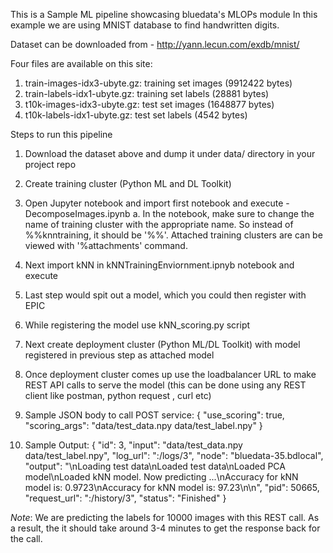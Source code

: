 This is a Sample ML pipeline showcasing bluedata's MLOPs module
In this example we are using MNIST database to find handwritten digits.

Dataset can be downloaded from - http://yann.lecun.com/exdb/mnist/

Four files are available on this site:

1. train-images-idx3-ubyte.gz:  training set images (9912422 bytes)
2. train-labels-idx1-ubyte.gz:  training set labels (28881 bytes)
3. t10k-images-idx3-ubyte.gz:   test set images (1648877 bytes)
4. t10k-labels-idx1-ubyte.gz:   test set labels (4542 bytes)


Steps to run this pipeline

1. Download the dataset above and dump it under data/ directory in your project repo
2. Create training cluster (Python ML and DL Toolkit)
3. Open Jupyter notebook and import first notebook and execute  - DecomposeImages.ipynb
   a. In the notebook, make sure to change the name of training cluster with the appropriate name. So instead of %%knntraining, it should be '%%<name of attached training cluster>'. Attached training clusters are can be viewed with '%attachments' command.
4. Next import kNN in kNNTrainingEnviornment.ipnyb notebook and execute
5. Last step would spit out a model, which you could then register with EPIC
6. While registering the model use kNN_scoring.py script
7. Next create deployment cluster (Python ML/DL Toolkit) with model registered in previous step as attached model
8. Once deployment cluster comes up use the loadbalancer URL to make REST API calls to serve the model (this can be done using any REST client like postman, python request , curl etc)

9. Sample JSON body to call POST service:
  {
        "use_scoring": true,
        "scoring_args": "data/test_data.npy data/test_label.npy"
  }
 
 10. Sample  Output:
  {
    "id": 3,
    "input": "data/test_data.npy data/test_label.npy",
    "log_url": "<host>:<port>/logs/3",
    "node": "bluedata-35.bdlocal",
    "output": "\nLoading test data\nLoaded test data\nLoaded PCA model\nLoaded kNN  model. Now predicting ...\nAccuracy for kNN model is:  0.9723\nAccuracy for kNN model is:  97.23\n\n",
    "pid": 50665,
    "request_url": "<host>:<port>/history/3",
    "status": "Finished"
  }

*Note*: We are predicting the labels for 10000 images with this REST call. As a result, the it should take around 3-4 minutes to get the response back for the call.


